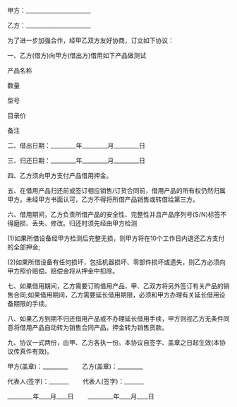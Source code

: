 
 


甲方：_______________________


乙方：_______________________


为了进一步加强合作，经甲乙双方友好协商，订立如下协议：


一、乙方(借方)向甲方(借出方)借用如下产品做测试


产品名称


数量


型号


目录价


备注


二、借出日期：_________年_________月_________日


三、归还日期：_________年_________月_________日


四、乙方须向甲方支付产品借用押金。


五、在借用产品归还前或签订相应销售/订货合同前，借用产品的所有权仍然归属甲方。未经甲方书面认可，乙方不得将所借产品销售或转借给第三方。


六、借用期间，乙方负责所借产品的安全性、完整性并且产品序列号(S/N)标签不得磨损、丢失、修改。归还时须先经由甲方检测


(1)如果所借设备经甲方检测后完整无损，则甲方将在10个工作日内退还乙方支付的全部押金;


(2)如果所借设备有任何损坏，包括机器损坏、零部件损坏或遗失，则乙方必须向甲方照价赔偿。赔偿金将从押金中扣除。


七、如果借用期间，乙方需要订购借用产品，甲、乙双方将另外签订有关产品的销售合同;如果借用期间，乙方需要延长借用期限，必须和甲方办理有关延长借用设备期限的手续。


八、如果乙方到期不归还借用产品或不办理延长借用手续，甲方则视乙方无条件同意将借用产品自动转为销售合同产品，押金转为销售货款。


九、协议一式两份，由甲、乙方各执一份。本协议自签字、盖章之日起生效(本协议传真件有效)。


甲方(盖章)：_________　　          乙方(盖章)：_________


代表人(签字)：_______　　          代表人(签字)：_______


_________年____月____日　　        _________年____月____日




 


 

 
 
 
 
 
  


  
 

  


  


  
 
 
 
 

